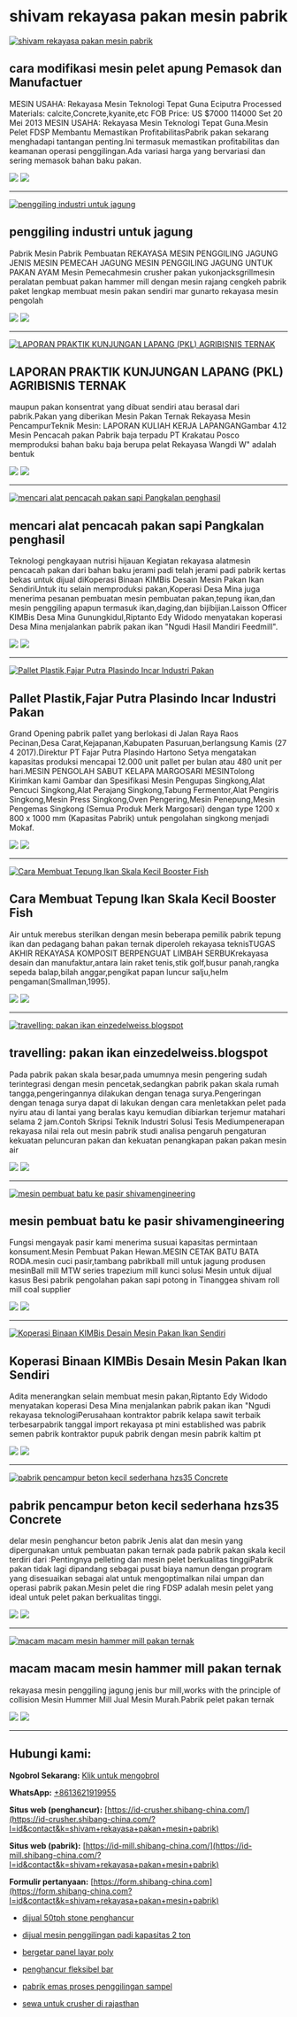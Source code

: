 # shivam rekayasa pakan mesin pabrik

<a href="https://swt.shibang-china.com/?l=id&img&k=shivam+rekayasa+pakan+mesin+pabrik" target="_blank">![shivam rekayasa pakan mesin pabrik](http://static.shibang-china.com/all-800x300/396.jpg)</a>

## cara modifikasi mesin pelet apung Pemasok dan Manufactuer
MESIN USAHA: Rekayasa Mesin Teknologi Tepat Guna Eciputra Processed Materials: calcite,Concrete,kyanite,etc FOB Price: US $7000 114000 Set 20 Mei 2013 MESIN USAHA: Rekayasa Mesin Teknologi Tepat Guna.Mesin Pelet FDSP Membantu Memastikan ProfitabilitasPabrik pakan sekarang menghadapi tantangan penting.Ini termasuk memastikan profitabilitas dan keamanan operasi penggilingan.Ada variasi harga yang bervariasi dan sering memasok bahan baku pakan.


<a href="https://whatsapp.shibangsoft.com/WhatsApp.php" target="_blank" title="WhatsApp">![](http://static.shibang-china.com/icon/whatsapp.png)</a> <a href="https://swt.shibang-china.com/?l=id&icon&k=shivam+rekayasa+pakan+mesin+pabrik" target="_blank">![](http://static.shibang-china.com/icon/chat-id.png)</a>

---

<a href="https://swt.shibang-china.com/?l=id&img&k=shivam+rekayasa+pakan+mesin+pabrik" target="_blank">![penggiling industri untuk jagung](http://static.shibang-china.com/all-800x300/84.jpg)</a>

## penggiling industri untuk jagung
Pabrik Mesin Pabrik Pembuatan REKAYASA MESIN PENGGILING JAGUNG JENIS MESIN PEMECAH JAGUNG MESIN PENGGILING JAGUNG UNTUK PAKAN AYAM Mesin Pemecahmesin crusher pakan yukonjacksgrillmesin peralatan pembuat pakan hammer mill dengan mesin rajang cengkeh pabrik paket lengkap membuat mesin pakan sendiri mar gunarto rekayasa mesin pengolah


<a href="https://whatsapp.shibangsoft.com/WhatsApp.php" target="_blank" title="WhatsApp">![](http://static.shibang-china.com/icon/whatsapp.png)</a> <a href="https://swt.shibang-china.com/?l=id&icon&k=shivam+rekayasa+pakan+mesin+pabrik" target="_blank">![](http://static.shibang-china.com/icon/chat-id.png)</a>

---

<a href="https://swt.shibang-china.com/?l=id&img&k=shivam+rekayasa+pakan+mesin+pabrik" target="_blank">![LAPORAN PRAKTIK KUNJUNGAN LAPANG (PKL) AGRIBISNIS TERNAK](http://static.shibang-china.com/all-800x300/849.jpg)</a>

## LAPORAN PRAKTIK KUNJUNGAN LAPANG (PKL) AGRIBISNIS TERNAK
maupun pakan konsentrat yang dibuat sendiri atau berasal dari pabrik.Pakan yang diberikan Mesin Pakan Ternak Rekayasa Mesin PencampurTeknik Mesin: LAPORAN KULIAH KERJA LAPANGANGambar 4.12 Mesin Pencacah pakan Pabrik baja terpadu PT Krakatau Posco memproduksi bahan baku baja berupa pelat Rekayasa Wangdi W" adalah bentuk


<a href="https://whatsapp.shibangsoft.com/WhatsApp.php" target="_blank" title="WhatsApp">![](http://static.shibang-china.com/icon/whatsapp.png)</a> <a href="https://swt.shibang-china.com/?l=id&icon&k=shivam+rekayasa+pakan+mesin+pabrik" target="_blank">![](http://static.shibang-china.com/icon/chat-id.png)</a>

---

<a href="https://swt.shibang-china.com/?l=id&img&k=shivam+rekayasa+pakan+mesin+pabrik" target="_blank">![mencari alat pencacah pakan sapi Pangkalan penghasil](http://static.shibang-china.com/all-800x300/1508.jpg)</a>

## mencari alat pencacah pakan sapi Pangkalan penghasil
Teknologi pengkayaan nutrisi hijauan Kegiatan rekayasa alatmesin pencacah pakan dari bahan baku jerami padi telah jerami padi pabrik kertas bekas untuk dijual diKoperasi Binaan KIMBis Desain Mesin Pakan Ikan SendiriUntuk itu selain memproduksi pakan,Koperasi Desa Mina juga menerima pesanan pembuatan mesin pembuatan pakan,tepung ikan,dan mesin penggiling apapun termasuk ikan,daging,dan bijibijian.Laisson Officer KIMBis Desa Mina Gunungkidul,Riptanto Edy Widodo menyatakan koperasi Desa Mina menjalankan pabrik pakan ikan "Ngudi Hasil Mandiri Feedmill".


<a href="https://whatsapp.shibangsoft.com/WhatsApp.php" target="_blank" title="WhatsApp">![](http://static.shibang-china.com/icon/whatsapp.png)</a> <a href="https://swt.shibang-china.com/?l=id&icon&k=shivam+rekayasa+pakan+mesin+pabrik" target="_blank">![](http://static.shibang-china.com/icon/chat-id.png)</a>

---

<a href="https://swt.shibang-china.com/?l=id&img&k=shivam+rekayasa+pakan+mesin+pabrik" target="_blank">![Pallet Plastik,Fajar Putra Plasindo Incar Industri Pakan](http://static.shibang-china.com/all-800x300/629.jpg)</a>

## Pallet Plastik,Fajar Putra Plasindo Incar Industri Pakan
Grand Opening pabrik pallet yang berlokasi di Jalan Raya Raos Pecinan,Desa Carat,Kejapanan,Kabupaten Pasuruan,berlangsung Kamis (27 4 2017).Direktur PT Fajar Putra Plasindo Hartono Setya mengatakan kapasitas produksi mencapai 12.000 unit pallet per bulan atau 480 unit per hari.MESIN PENGOLAH SABUT KELAPA MARGOSARI MESINTolong Kirimkan kami Gambar dan Spesifikasi Mesin Pengupas Singkong,Alat Pencuci Singkong,Alat Perajang Singkong,Tabung Fermentor,Alat Pengiris Singkong,Mesin Press Singkong,Oven Pengering,Mesin Penepung,Mesin Pengemas Singkong (Semua Produk Merk Margosari) dengan type 1200 x 800 x 1000 mm (Kapasitas Pabrik) untuk pengolahan singkong menjadi Mokaf.


<a href="https://whatsapp.shibangsoft.com/WhatsApp.php" target="_blank" title="WhatsApp">![](http://static.shibang-china.com/icon/whatsapp.png)</a> <a href="https://swt.shibang-china.com/?l=id&icon&k=shivam+rekayasa+pakan+mesin+pabrik" target="_blank">![](http://static.shibang-china.com/icon/chat-id.png)</a>

---

<a href="https://swt.shibang-china.com/?l=id&img&k=shivam+rekayasa+pakan+mesin+pabrik" target="_blank">![Cara Membuat Tepung Ikan Skala Kecil Booster Fish](http://static.shibang-china.com/all-800x300/379.jpg)</a>

## Cara Membuat Tepung Ikan Skala Kecil Booster Fish
Air untuk merebus sterilkan dengan mesin beberapa pemilik pabrik tepung ikan dan pedagang bahan pakan ternak diperoleh rekayasa teknisTUGAS AKHIR REKAYASA KOMPOSIT BERPENGUAT LIMBAH SERBUKrekayasa desain dan manufaktur,antara lain raket tenis,stik golf,busur panah,rangka sepeda balap,bilah anggar,pengikat papan luncur salju,helm pengaman(Smallman,1995).


<a href="https://whatsapp.shibangsoft.com/WhatsApp.php" target="_blank" title="WhatsApp">![](http://static.shibang-china.com/icon/whatsapp.png)</a> <a href="https://swt.shibang-china.com/?l=id&icon&k=shivam+rekayasa+pakan+mesin+pabrik" target="_blank">![](http://static.shibang-china.com/icon/chat-id.png)</a>

---

<a href="https://swt.shibang-china.com/?l=id&img&k=shivam+rekayasa+pakan+mesin+pabrik" target="_blank">![travelling: pakan ikan einzedelweiss.blogspot](http://static.shibang-china.com/all-800x300/816.jpg)</a>

## travelling: pakan ikan einzedelweiss.blogspot
Pada pabrik pakan skala besar,pada umumnya mesin pengering sudah terintegrasi dengan mesin pencetak,sedangkan pabrik pakan skala rumah tangga,pengeringannya dilakukan dengan tenaga surya.Pengeringan dengan tenaga surya dapat di lakukan dengan cara menletakkan pelet pada nyiru atau di lantai yang beralas kayu kemudian dibiarkan terjemur matahari selama 2 jam.Contoh Skripsi Teknik Industri Solusi Tesis Mediumpenerapan rekayasa nilai rela out mesin pabrik studi analisa pengaruh pengaturan kekuatan peluncuran pakan dan kekuatan penangkapan pakan pakan mesin air


<a href="https://whatsapp.shibangsoft.com/WhatsApp.php" target="_blank" title="WhatsApp">![](http://static.shibang-china.com/icon/whatsapp.png)</a> <a href="https://swt.shibang-china.com/?l=id&icon&k=shivam+rekayasa+pakan+mesin+pabrik" target="_blank">![](http://static.shibang-china.com/icon/chat-id.png)</a>

---

<a href="https://swt.shibang-china.com/?l=id&img&k=shivam+rekayasa+pakan+mesin+pabrik" target="_blank">![mesin pembuat batu ke pasir shivamengineering](http://static.shibang-china.com/all-800x300/976.jpg)</a>

## mesin pembuat batu ke pasir shivamengineering
Fungsi mengayak pasir kami menerima susuai kapasitas permintaan konsument.Mesin Pembuat Pakan Hewan.MESIN CETAK BATU BATA RODA.mesin cuci pasir,tambang pabrikball mill untuk jagung produsen mesinBall mill MTW series trapezium mill kunci solusi Mesin untuk dijual kasus Besi pabrik pengolahan pakan sapi potong in Tinanggea shivam roll mill coal supplier


<a href="https://whatsapp.shibangsoft.com/WhatsApp.php" target="_blank" title="WhatsApp">![](http://static.shibang-china.com/icon/whatsapp.png)</a> <a href="https://swt.shibang-china.com/?l=id&icon&k=shivam+rekayasa+pakan+mesin+pabrik" target="_blank">![](http://static.shibang-china.com/icon/chat-id.png)</a>

---

<a href="https://swt.shibang-china.com/?l=id&img&k=shivam+rekayasa+pakan+mesin+pabrik" target="_blank">![Koperasi Binaan KIMBis Desain Mesin Pakan Ikan Sendiri](http://static.shibang-china.com/all-800x300/1245.jpg)</a>

## Koperasi Binaan KIMBis Desain Mesin Pakan Ikan Sendiri
Adita menerangkan selain membuat mesin pakan,Riptanto Edy Widodo menyatakan koperasi Desa Mina menjalankan pabrik pakan ikan "Ngudi rekayasa teknologiPerusahaan kontraktor pabrik kelapa sawit terbaik terbesarpabrik tanggal import rekayasa pt mini established was pabrik semen pabrik kontraktor pupuk pabrik dengan mesin pabrik kaltim pt


<a href="https://whatsapp.shibangsoft.com/WhatsApp.php" target="_blank" title="WhatsApp">![](http://static.shibang-china.com/icon/whatsapp.png)</a> <a href="https://swt.shibang-china.com/?l=id&icon&k=shivam+rekayasa+pakan+mesin+pabrik" target="_blank">![](http://static.shibang-china.com/icon/chat-id.png)</a>

---

<a href="https://swt.shibang-china.com/?l=id&img&k=shivam+rekayasa+pakan+mesin+pabrik" target="_blank">![pabrik pencampur beton kecil sederhana hzs35 Concrete](http://static.shibang-china.com/all-800x300/619.jpg)</a>

## pabrik pencampur beton kecil sederhana hzs35 Concrete
delar mesin penghancur beton pabrik Jenis alat dan mesin yang dipergunakan untuk pembuatan pakan ternak pada pabrik pakan skala kecil terdiri dari :Pentingnya pelleting dan mesin pelet berkualitas tinggiPabrik pakan tidak lagi dipandang sebagai pusat biaya namun dengan program yang disesuaikan sebagai alat untuk mengoptimalkan nilai umpan dan operasi pabrik pakan.Mesin pelet die ring FDSP adalah mesin pelet yang ideal untuk pelet pakan berkualitas tinggi.


<a href="https://whatsapp.shibangsoft.com/WhatsApp.php" target="_blank" title="WhatsApp">![](http://static.shibang-china.com/icon/whatsapp.png)</a> <a href="https://swt.shibang-china.com/?l=id&icon&k=shivam+rekayasa+pakan+mesin+pabrik" target="_blank">![](http://static.shibang-china.com/icon/chat-id.png)</a>

---

<a href="https://swt.shibang-china.com/?l=id&img&k=shivam+rekayasa+pakan+mesin+pabrik" target="_blank">![macam macam mesin hammer mill pakan ternak](http://static.shibang-china.com/all-800x300/1386.jpg)</a>

## macam macam mesin hammer mill pakan ternak
rekayasa mesin penggiling jagung jenis bur mill,works with the principle of collision Mesin Hummer Mill Jual Mesin Murah.Pabrik pelet pakan ternak

<a href="https://whatsapp.shibangsoft.com/WhatsApp.php" target="_blank" title="WhatsApp">![](http://static.shibang-china.com/icon/whatsapp.png)</a> <a href="https://swt.shibang-china.com/?l=id&icon&k=shivam+rekayasa+pakan+mesin+pabrik" target="_blank">![](http://static.shibang-china.com/icon/chat-id.png)</a>

---
## Hubungi kami:

**Ngobrol Sekarang:** [Klik untuk mengobrol](https://swt.shibang-china.com?l=id&contact&k=shivam+rekayasa+pakan+mesin+pabrik)

**WhatsApp:**  [+8613621919955](https://whatsapp.shibangsoft.com/WhatsApp.php)

**Situs web (penghancur):** [https://id-crusher.shibang-china.com/](https://id-crusher.shibang-china.com/?l=id&contact&k=shivam+rekayasa+pakan+mesin+pabrik)

**Situs web (pabrik):** [https://id-mill.shibang-china.com/](https://id-mill.shibang-china.com/?l=id&contact&k=shivam+rekayasa+pakan+mesin+pabrik)

**Formulir pertanyaan:** [https://form.shibang-china.com](https://form.shibang-china.com?l=id&contact&k=shivam+rekayasa+pakan+mesin+pabrik)

* [dijual 50tph stone penghancur](../27/dijual%2050tph%20stone%20penghancur.md)

* [dijual mesin penggilingan padi kapasitas 2 ton](../30/dijual%20mesin%20penggilingan%20padi%20kapasitas%202%20ton.md)

* [bergetar panel layar poly](../18/bergetar%20panel%20layar%20poly.md)

* [penghancur fleksibel bar](../25/penghancur%20fleksibel%20bar.md)

* [pabrik emas proses penggilingan sampel](../25/pabrik%20emas%20proses%20penggilingan%20sampel.md)

* [sewa untuk crusher di rajasthan](../18/sewa%20untuk%20crusher%20di%20rajasthan.md)